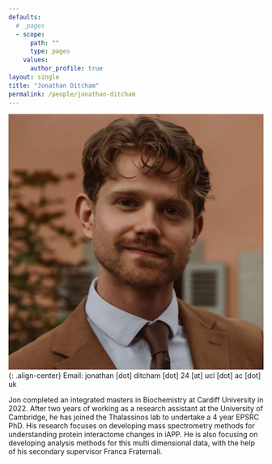 ```yaml
---
defaults:
  # _pages
  - scope:
      path: ""
      type: pages
    values:
      author_profile: true
layout: single
title: "Jonathan Ditcham"
permalink: /people/jonathan-ditcham
---
```


![image-center](/assets/images/people/jon_ditcham.jpg){: .align-center}
Email: jonathan [dot] ditcham [dot] 24 [at] ucl [dot] ac [dot] uk

Jon completed an integrated masters in Biochemistry at Cardiff University in 2022. After two years of working as a research assistant at the University of Cambridge, he has joined the Thalassinos lab to undertake a 4 year EPSRC PhD. His research focuses on developing mass spectrometry methods for understanding protein interactome changes in iAPP. He is also focusing on developing analysis methods for this multi dimensional data, with the help of his secondary supervisor Franca Fraternali. 